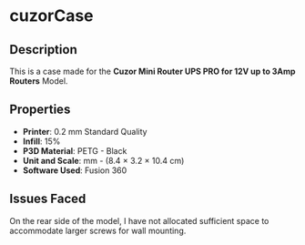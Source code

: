 # cuzorCase

## Description
This is a case made for the **Cuzor Mini Router UPS PRO for 12V up to 3Amp Routers** Model. 

## Properties

- **Printer**: 0.2 mm Standard Quality
- **Infill**: 15%
- **P3D Material**: PETG - Black
- **Unit and Scale**: mm - (8.4 × 3.2 × 10.4 cm)
- **Software Used**: Fusion 360

## Issues Faced
On the rear side of the model, I have not allocated sufficient space to accommodate larger screws for wall mounting.

